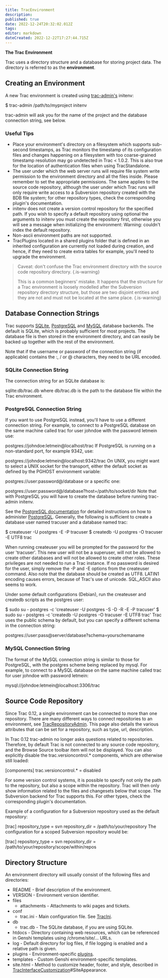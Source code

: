 ```yaml
---
title: TracEnvironment
description: 
published: true
date: 2022-12-24T20:32:02.012Z
tags: 
editor: markdown
dateCreated: 2022-12-22T17:27:44.715Z
---
```


**The Trac Environment**

Trac uses a directory structure and a database for storing project data. The directory is referred to as the **environment**.

## Creating an Environment
A new Trac environment is created using [trac-admin's](/group/rtgwg/TracAdmin) initenv:

$ trac-admin /path/to/myproject initenv

trac-admin will ask you for the name of the project and the database connection string, see below.

### Useful Tips
- Place your environment's directory on a filesystem which supports sub-second timestamps, as Trac monitors the timestamp of its configuration files and changes happening on a filesystem with too coarse-grained timestamp resolution may go undetected in Trac < 1.0.2. This is also true for the location of authentication files when using TracStandalone.
- The user under which the web server runs will require file system write permission to the environment directory and all the files inside. Please remember to set the appropriate permissions. The same applies to the source code repository, although the user under which Trac runs will only require write access to a Subversion repository created with the BDB file system; for other repository types, check the corresponding plugin's documentation.
- initenv does not create a version control repository for the specified path. If you wish to specify a default repository using optional the arguments to initenv you must create the repository first, otherwise you will see a message when initializing the environment: Warning: couldn't index the default repository.
- Non-ascii environment paths are not supported.
- TracPlugins located in a shared plugins folder that is defined in an inherited configuration are currently not loaded during creation, and hence, if they need to create extra tables for example, you'll need to upgrade the environment.

> Caveat: don't confuse the Trac environment directory with the source code repository directory.
> {.is-warning}
> 
> 
> This is a common beginners' mistake. It happens that the structure for a Trac environment is loosely modelled after the Subversion repository directory structure, but those are two disjoint entities and they are not and must not be located at the same place.
{.is-warning}


## Database Connection Strings
Trac supports [SQLite](https://sqlite.org/index.html), [PostgreSQL](https://www.postgresql.org/) and [MySQL](https://www.mysql.com/) database backends. The default is SQLite, which is probably sufficient for most projects. The database file is then stored in the environment directory, and can easily be backed up together with the rest of the environment.

Note that if the username or password of the connection string (if applicable) contains the :, / or @ characters, they need to be URL encoded.

### SQLite Connection String
The connection string for an SQLite database is:

sqlite:db/trac.db
where db/trac.db is the path to the database file within the Trac environment.

### PostgreSQL Connection String
If you want to use PostgreSQL instead, you'll have to use a different connection string. For example, to connect to a PostgreSQL database on the same machine called trac for user johndoe with the password letmein use:

postgres://johndoe:letmein@localhost/trac
If PostgreSQL is running on a non-standard port, for example 9342, use:

postgres://johndoe:letmein@localhost:9342/trac
On UNIX, you might want to select a UNIX socket for the transport, either the default socket as defined by the PGHOST environment variable:

postgres://user:password@/database
or a specific one:

postgres://user:password@/database?host=/path/to/socket/dir
Note that with PostgreSQL you will have to create the database before running trac-admin initenv.

See the [PostgreSQL documentation](https://www.postgresql.org/docs/) for detailed instructions on how to administer [PostgreSQL](https://www.postgresql.org/). Generally, the following is sufficient to create a database user named tracuser and a database named trac:

$ createuser -U postgres -E -P tracuser
$ createdb -U postgres -O tracuser -E UTF8 trac

When running createuser you will be prompted for the password for the user 'tracuser'. This new user will not be a superuser, will not be allowed to create other databases and will not be allowed to create other roles. These privileges are not needed to run a Trac instance. If no password is desired for the user, simply remove the -P and -E options from the createuser command. Also note that the database should be created as UTF8. LATIN1 encoding causes errors, because of Trac's use of unicode. SQL_ASCII also seems to work.

Under some default configurations (Debian), run the createuser and createdb scripts as the postgres user:

$ sudo su - postgres -c 'createuser -U postgres -S -D -R -E -P tracuser'
$ sudo su - postgres -c 'createdb -U postgres -O tracuser -E UTF8 trac'
Trac uses the public schema by default, but you can specify a different schema in the connection string:

postgres://user:pass@server/database?schema=yourschemaname

### MySQL Connection String
The format of the MySQL connection string is similar to those for PostgreSQL, with the postgres scheme being replaced by mysql. For example, to connect to a MySQL database on the same machine called trac for user johndoe with password letmein:

mysql://johndoe:letmein@localhost:3306/trac

## Source Code Repository
Since Trac 0.12, a single environment can be connected to more than one repository. There are many different ways to connect repositories to an environment, see [TracRepositoryAdmin](/group/rtgwg/TracRepositoryAdmin). This page also details the various attributes that can be set for a repository, such as type, url, description.

In Trac 0.12 trac-admin no longer asks questions related to repositories. Therefore, by default Trac is not connected to any source code repository, and the Browse Source toolbar item will not be displayed. You can also explicitly disable the trac.versioncontrol.* components, which are otherwise still loaded:

[components]
trac.versioncontrol.* = disabled

For some version control systems, it is possible to specify not only the path to the repository, but also a scope within the repository. Trac will then only show information related to the files and changesets below that scope. The Subversion backend for Trac supports this. For other types, check the corresponding plugin's documentation.

Example of a configuration for a Subversion repository used as the default repository:

[trac]
repository_type = svn
repository_dir = /path/to/your/repository
The configuration for a scoped Subversion repository would be:

[trac]
repository_type = svn
repository_dir = /path/to/your/repository/scope/within/repos

## Directory Structure
An environment directory will usually consist of the following files and directories:

- README - Brief description of the environment.
- VERSION - Environment version identifier.
- files
	- attachments - Attachments to wiki pages and tickets.
- conf
	- trac.ini - Main configuration file. See [TracIni](/group/rtgwg/TracIni).
- db
	- trac.db - The SQLite database, if you are using SQLite.
- htdocs - Directory containing web resources, which can be referenced in Genshi templates using /chrome/site/... URLs.
- log - Default directory for log files, if file logging is enabled and a relative path is given.
- plugins - Environment-specific [plugins](/group/rtgwg/TracPlugins).
- templates - Custom Genshi environment-specific templates.
- site.html - Method to customize header, footer, and style, described in [TracInterfaceCustomization](/group/rtgwg/TracInterfaceCustomization)#SiteAppearance.